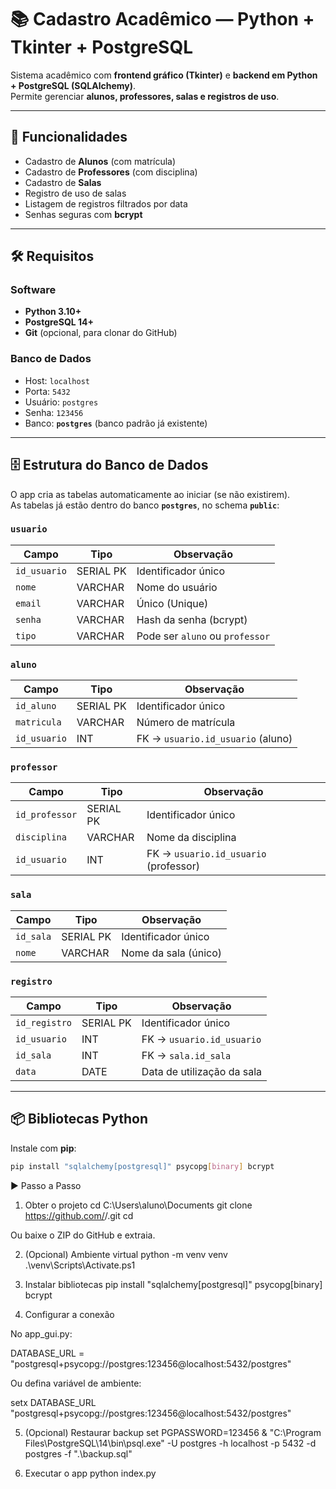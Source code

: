 # 📚 Cadastro Acadêmico — Python + Tkinter + PostgreSQL

Sistema acadêmico com **frontend gráfico (Tkinter)** e **backend em Python + PostgreSQL (SQLAlchemy)**.  
Permite gerenciar **alunos, professores, salas e registros de uso**.

---

## 🚀 Funcionalidades
- Cadastro de **Alunos** (com matrícula)
- Cadastro de **Professores** (com disciplina)
- Cadastro de **Salas**
- Registro de uso de salas
- Listagem de registros filtrados por data
- Senhas seguras com **bcrypt**

---

## 🛠️ Requisitos

### Software
- **Python 3.10+**
- **PostgreSQL 14+**
- **Git** (opcional, para clonar do GitHub)

### Banco de Dados
- Host: `localhost`
- Porta: `5432`
- Usuário: `postgres`
- Senha: `123456`
- Banco: **`postgres`** (banco padrão já existente)

---

## 🗄️ Estrutura do Banco de Dados

O app cria as tabelas automaticamente ao iniciar (se não existirem).  
As tabelas já estão dentro do banco **`postgres`**, no schema **`public`**:

### `usuario`
| Campo        | Tipo       | Observação                      |
|--------------|-----------|----------------------------------|
| `id_usuario` | SERIAL PK | Identificador único              |
| `nome`       | VARCHAR   | Nome do usuário                  |
| `email`      | VARCHAR   | Único (Unique)                   |
| `senha`      | VARCHAR   | Hash da senha (bcrypt)           |
| `tipo`       | VARCHAR   | Pode ser `aluno` ou `professor`  |

### `aluno`
| Campo        | Tipo       | Observação                          |
|--------------|-----------|--------------------------------------|
| `id_aluno`   | SERIAL PK | Identificador único                  |
| `matricula`  | VARCHAR   | Número de matrícula                  |
| `id_usuario` | INT       | FK → `usuario.id_usuario` (aluno)    |

### `professor`
| Campo          | Tipo       | Observação                           |
|----------------|-----------|---------------------------------------|
| `id_professor` | SERIAL PK | Identificador único                   |
| `disciplina`   | VARCHAR   | Nome da disciplina                    |
| `id_usuario`   | INT       | FK → `usuario.id_usuario` (professor) |

### `sala`
| Campo      | Tipo       | Observação           |
|------------|-----------|-----------------------|
| `id_sala`  | SERIAL PK | Identificador único   |
| `nome`     | VARCHAR   | Nome da sala (único)  |

### `registro`
| Campo          | Tipo       | Observação                             |
|----------------|-----------|-----------------------------------------|
| `id_registro`  | SERIAL PK | Identificador único                     |
| `id_usuario`   | INT       | FK → `usuario.id_usuario`               |
| `id_sala`      | INT       | FK → `sala.id_sala`                     |
| `data`         | DATE      | Data de utilização da sala              |

---

## 📦 Bibliotecas Python

Instale com **pip**:

```bash
pip install "sqlalchemy[postgresql]" psycopg[binary] bcrypt
```

▶️ Passo a Passo 
1. Obter o projeto
cd C:\Users\aluno\Documents
git clone https://github.com/<seu-usuario>/<seu-repo>.git
cd <seu-repo>


Ou baixe o ZIP do GitHub e extraia.

2. (Opcional) Ambiente virtual
python -m venv venv
.\venv\Scripts\Activate.ps1

3. Instalar bibliotecas
pip install "sqlalchemy[postgresql]" psycopg[binary] bcrypt

4. Configurar a conexão

No app_gui.py:

DATABASE_URL = "postgresql+psycopg://postgres:123456@localhost:5432/postgres"


Ou defina variável de ambiente:

setx DATABASE_URL "postgresql+psycopg://postgres:123456@localhost:5432/postgres"

5. (Opcional) Restaurar backup
set PGPASSWORD=123456
& "C:\Program Files\PostgreSQL\14\bin\psql.exe" -U postgres -h localhost -p 5432 -d postgres -f ".\backup.sql"

6. Executar o app
python index.py
